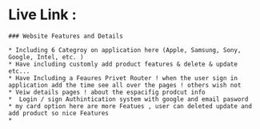 # Live Link : 

    ### Website Features and Details  

    * Including 6 Categroy on application here (Apple, Samsung, Sony, Google, Intel, etc. )
    * Have including customly add product features & delete & update etc...
    * Have Including a Feaures Privet Router ! when the user sign in application add the time see all over the pages ! others wish not 
    * Veiw details pages ! about the espacifig prodcut info 
    *  Login / sign Authintication system with google and email pasword 
    * my card option here are more Featues , user can deleted update and add product so nice Features 
    * 
    
